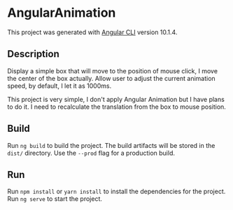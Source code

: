 # AngularAnimation

This project was generated with [Angular CLI](https://github.com/angular/angular-cli) version 10.1.4.

## Description
Display a simple box that will move to the position of mouse click, I move the center of the box actually. Allow user to adjust the current animation speed, by default, I let it as 1000ms.

This project is very simple, I don't apply Angular Animation but I have plans to do it. I need to recalculate the translation from the box to mouse position.

## Build

Run `ng build` to build the project. The build artifacts will be stored in the `dist/` directory. Use the `--prod` flag for a production build.

## Run

Run `npm install` or `yarn install` to install the dependencies for the project. Run `ng serve` to start the project.
